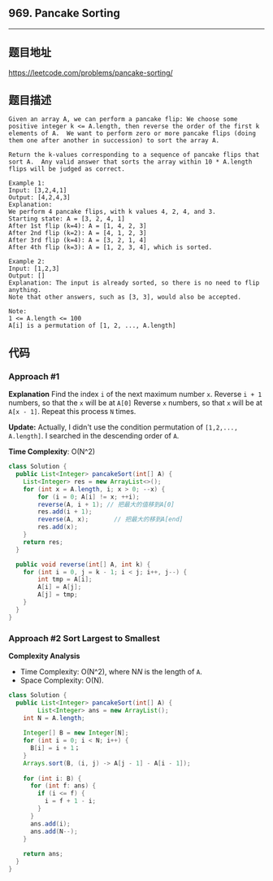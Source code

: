 ## 969. Pancake Sorting

----
## 题目地址

https://leetcode.com/problems/pancake-sorting/

## 题目描述
```
Given an array A, we can perform a pancake flip: We choose some positive integer k <= A.length, then reverse the order of the first k elements of A.  We want to perform zero or more pancake flips (doing them one after another in succession) to sort the array A.

Return the k-values corresponding to a sequence of pancake flips that sort A.  Any valid answer that sorts the array within 10 * A.length flips will be judged as correct.

Example 1:
Input: [3,2,4,1]
Output: [4,2,4,3]
Explanation: 
We perform 4 pancake flips, with k values 4, 2, 4, and 3.
Starting state: A = [3, 2, 4, 1]
After 1st flip (k=4): A = [1, 4, 2, 3]
After 2nd flip (k=2): A = [4, 1, 2, 3]
After 3rd flip (k=4): A = [3, 2, 1, 4]
After 4th flip (k=3): A = [1, 2, 3, 4], which is sorted. 

Example 2:
Input: [1,2,3]
Output: []
Explanation: The input is already sorted, so there is no need to flip anything.
Note that other answers, such as [3, 3], would also be accepted.

Note:
1 <= A.length <= 100
A[i] is a permutation of [1, 2, ..., A.length]
```

## 代码


### Approach #1

**Explanation**
Find the index `i` of the next maximum number `x`.
Reverse `i + 1` numbers, so that the `x` will be at `A[0]`
Reverse `x` numbers, so that `x` will be at `A[x - 1]`.
Repeat this process `N` times.

**Update:**
Actually, I didn't use the condition permutation of `[1,2,..., A.length]`.
I searched in the descending order of `A`.

**Time Complexity**:
O(N^2)

```java
class Solution {
  public List<Integer> pancakeSort(int[] A) {
    List<Integer> res = new ArrayList<>();
    for (int x = A.length, i; x > 0; --x) {
        for (i = 0; A[i] != x; ++i);
        reverse(A, i + 1); // 把最大的值移到A[0]
        res.add(i + 1);
        reverse(A, x);		 // 把最大的移到A[end]
        res.add(x);
    }
    return res;
  }

  public void reverse(int[] A, int k) {
    for (int i = 0, j = k - 1; i < j; i++, j--) {
        int tmp = A[i];
        A[i] = A[j];
        A[j] = tmp;
    }
  }
}
```




### Approach #2 Sort Largest to Smallest

**Complexity Analysis**

- Time Complexity: O(N^2), where N*N* is the length of `A`.
- Space Complexity: O(N).

```java
class Solution {
  public List<Integer> pancakeSort(int[] A) {
		List<Integer> ans = new ArrayList();
    int N = A.length;
    
    Integer[] B = new Integer[N];
    for (int i = 0; i < N; i++) {
      B[i] = i + 1；
    }
    Arrays.sort(B, (i, j) -> A[j - 1] - A[i - 1]);
    
    for (int i: B) {
      for (int f: ans) {
        if (i <= f) {
          i = f + 1 - i;
        }
      }
      ans.add(i);
      ans.add(N--);
    }
   
    return ans;
  }
}
```










